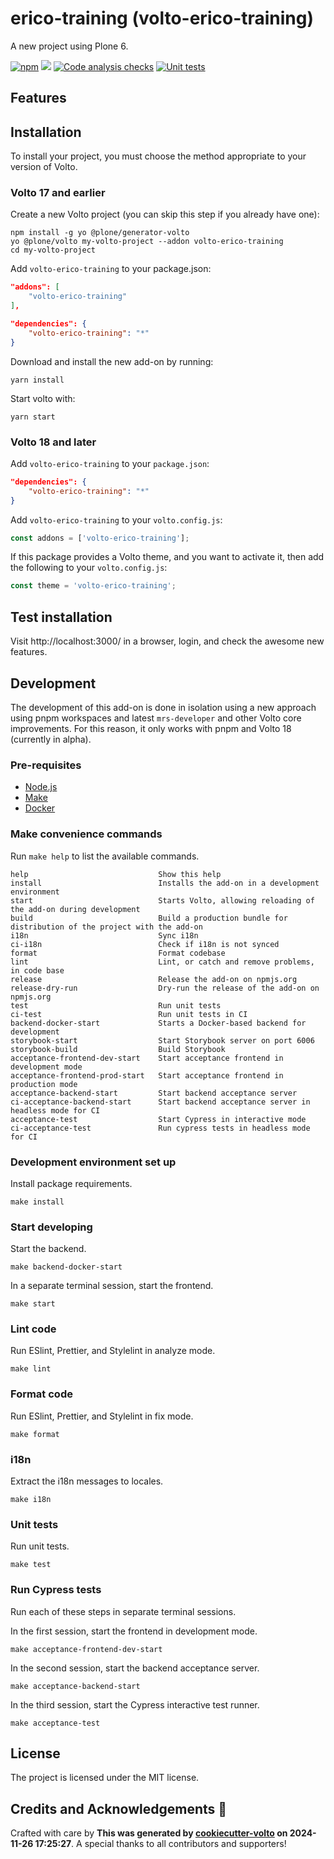# erico-training (volto-erico-training)

A new project using Plone 6.

[![npm](https://img.shields.io/npm/v/volto-erico-training)](https://www.npmjs.com/package/volto-erico-training)
[![](https://img.shields.io/badge/-Storybook-ff4785?logo=Storybook&logoColor=white&style=flat-square)](https://iRohitSingh.github.io/volto-erico-training/)
[![Code analysis checks](https://github.com/iRohitSingh/volto-erico-training/actions/workflows/code.yml/badge.svg)](https://github.com/iRohitSingh/volto-erico-training/actions/workflows/code.yml)
[![Unit tests](https://github.com/iRohitSingh/volto-erico-training/actions/workflows/unit.yml/badge.svg)](https://github.com/iRohitSingh/volto-erico-training/actions/workflows/unit.yml)

## Features

<!-- List your awesome features here -->

## Installation

To install your project, you must choose the method appropriate to your version of Volto.


### Volto 17 and earlier

Create a new Volto project (you can skip this step if you already have one):

```
npm install -g yo @plone/generator-volto
yo @plone/volto my-volto-project --addon volto-erico-training
cd my-volto-project
```

Add `volto-erico-training` to your package.json:

```JSON
"addons": [
    "volto-erico-training"
],

"dependencies": {
    "volto-erico-training": "*"
}
```

Download and install the new add-on by running:

```
yarn install
```

Start volto with:

```
yarn start
```

### Volto 18 and later

Add `volto-erico-training` to your `package.json`:

```json
"dependencies": {
    "volto-erico-training": "*"
}
```

Add `volto-erico-training` to your `volto.config.js`:

```javascript
const addons = ['volto-erico-training'];
```

If this package provides a Volto theme, and you want to activate it, then add the following to your `volto.config.js`:

```javascript
const theme = 'volto-erico-training';
```

## Test installation

Visit http://localhost:3000/ in a browser, login, and check the awesome new features.


## Development

The development of this add-on is done in isolation using a new approach using pnpm workspaces and latest `mrs-developer` and other Volto core improvements.
For this reason, it only works with pnpm and Volto 18 (currently in alpha).


### Pre-requisites

-   [Node.js](https://6.docs.plone.org/install/create-project.html#node-js)
-   [Make](https://6.docs.plone.org/install/create-project.html#make)
-   [Docker](https://6.docs.plone.org/install/create-project.html#docker)


### Make convenience commands

Run `make help` to list the available commands.

```text
help                             Show this help
install                          Installs the add-on in a development environment
start                            Starts Volto, allowing reloading of the add-on during development
build                            Build a production bundle for distribution of the project with the add-on
i18n                             Sync i18n
ci-i18n                          Check if i18n is not synced
format                           Format codebase
lint                             Lint, or catch and remove problems, in code base
release                          Release the add-on on npmjs.org
release-dry-run                  Dry-run the release of the add-on on npmjs.org
test                             Run unit tests
ci-test                          Run unit tests in CI
backend-docker-start             Starts a Docker-based backend for development
storybook-start                  Start Storybook server on port 6006
storybook-build                  Build Storybook
acceptance-frontend-dev-start    Start acceptance frontend in development mode
acceptance-frontend-prod-start   Start acceptance frontend in production mode
acceptance-backend-start         Start backend acceptance server
ci-acceptance-backend-start      Start backend acceptance server in headless mode for CI
acceptance-test                  Start Cypress in interactive mode
ci-acceptance-test               Run cypress tests in headless mode for CI
```

### Development environment set up

Install package requirements.

```shell
make install
```

### Start developing

Start the backend.

```shell
make backend-docker-start
```

In a separate terminal session, start the frontend.

```shell
make start
```

### Lint code

Run ESlint, Prettier, and Stylelint in analyze mode.

```shell
make lint
```

### Format code

Run ESlint, Prettier, and Stylelint in fix mode.

```shell
make format
```

### i18n

Extract the i18n messages to locales.

```shell
make i18n
```

### Unit tests

Run unit tests.

```shell
make test
```

### Run Cypress tests

Run each of these steps in separate terminal sessions.

In the first session, start the frontend in development mode.

```shell
make acceptance-frontend-dev-start
```

In the second session, start the backend acceptance server.

```shell
make acceptance-backend-start
```

In the third session, start the Cypress interactive test runner.

```shell
make acceptance-test
```

## License

The project is licensed under the MIT license.

## Credits and Acknowledgements 🙏

Crafted with care by **This was generated by [cookiecutter-volto](https://github.com/plone/cookiecutter-volto/frontend_addon) on 2024-11-26 17:25:27**. A special thanks to all contributors and supporters!
